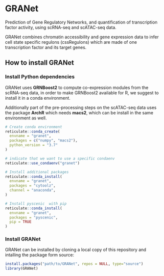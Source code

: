 # GRANet

Prediction of Gene Regulatory Networks, and quantification of transcription factor activity, using scRNA-seq and scATAC-seq data.

GRANet combines chromatin accessibility and gene expression data to infer cell state specific regulons (cssRegulons) which are made of one transcription factor and its target genes.

## How to install GRANet

### Install Python dependencies  

GRANet uses **GRNBoost2** to compute co-expression modules from the scRNA-seq data, in order to make GRNBoost2 available for R, we suggest to install it in a conda environment.

Additionally part of the pre-processing steps on the scATAC-seq data uses the package **ArchR** which needs **macs2**, which can be install in the same environment as well.

``` r
# Create conda environment 
reticulate::conda_create(
  envname = "granet",
  packages = c("numpy", "macs2"),
  python_version = "3.7"
)

# indicate that we want to use a specific condaenv
reticulate::use_condaenv("granet")

# Install additional packages
reticulate::conda_install(
  envname = "granet",
  packages = "cytoolz",
  channel = "anaconda",
)

# Install pyscenic  with pip
reticulate::conda_install(
  envname = "granet",
  packages = "pyscenic",
  pip = TRUE
)


```

### Install GRANet

GRANet can be installed by cloning a local copy of this repository and intalling the package form source: 

``` r
install.packages("path/to/GRANet", repos = NULL, type="source")
library(GRANet)
```



